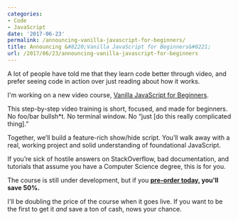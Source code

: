 ```yaml
---
categories:
- Code
- JavaScript
date: '2017-06-23'
permalink: /announcing-vanilla-javascript-for-beginners/
title: Announcing &#8220;Vanilla JavaScript for Beginners&#8221;
url: /2017/06/23/announcing-vanilla-javascript-for-beginners
---
```


A lot of people have told me that they learn code better through video, and prefer seeing code in action over just reading about how it works.

I'm working on a new video course, [Vanilla JavaScript for Beginners](https://gomakethings.com/courses/vanilla-javascript-for-beginners/).

This step-by-step video training is short, focused, and made for beginners. No foo/bar bullsh*t. No terminal window. No “just [do this really complicated thing].”

Together, we’ll build a feature-rich show/hide script. You’ll walk away with a real, working project and solid understanding of foundational JavaScript.

If you’re sick of hostile answers on StackOverflow, bad documentation, and tutorials that assume you have a Computer Science degree, this is for you.

The course is still under development, but if you **[pre-order today](https://gomakethings.com/courses/vanilla-javascript-for-beginners/#pre-order-and-save-50), you'll save 50%.**

I'll be doubling the price of the course when it goes live. If you want to be the first to get it *and* save a ton of cash, nows your chance.